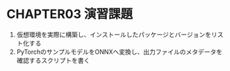 # CHAPTER03 演習課題

1. 仮想環境を実際に構築し、インストールしたパッケージとバージョンをリスト化する
2. PyTorchのサンプルモデルをONNXへ変換し、出力ファイルのメタデータを確認するスクリプトを書く
